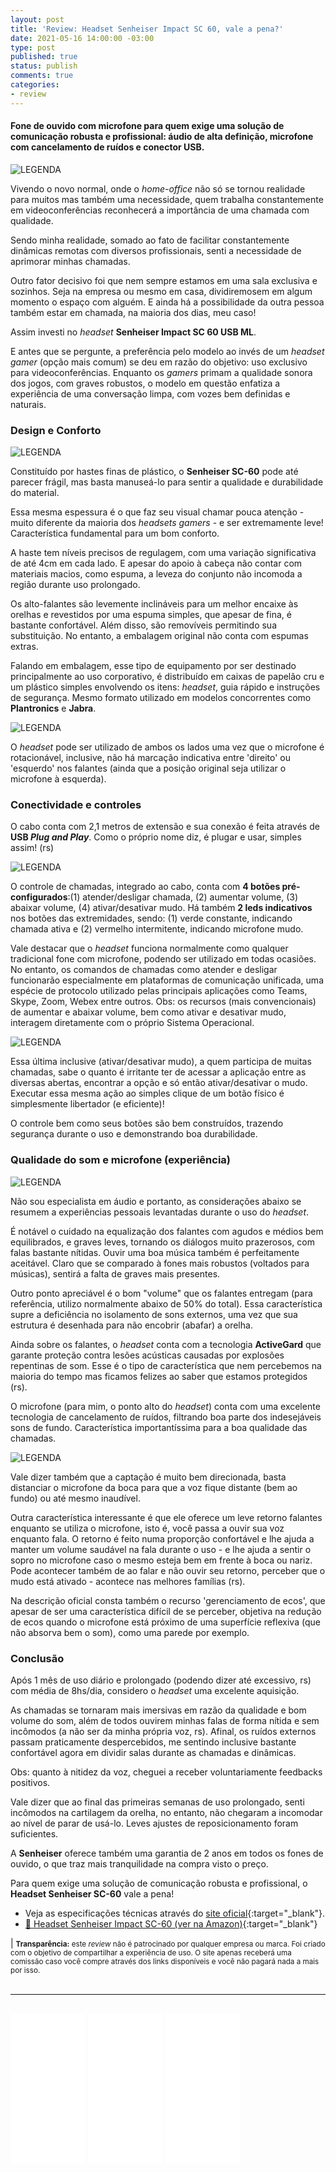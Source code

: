 ```yaml
---
layout: post
title: 'Review: Headset Senheiser Impact SC 60, vale a pena?'
date: 2021-05-16 14:00:00 -03:00
type: post
published: true
status: publish
comments: true
categories:
- review
---
```


#### Fone de ouvido com microfone para quem exige uma solução de comunicação robusta e profissional: áudio de alta definição, microfone com cancelamento de ruídos e conector USB.

![LEGENDA](/assets/imgs/review-headset-senheiser/thiago-nascimento-headset-senheiser.jpg)

Vivendo o novo normal, onde o *home-office* não só se tornou realidade para muitos mas também uma necessidade, quem trabalha constantemente em videoconferências reconhecerá a importância de uma chamada com qualidade.

Sendo minha realidade, somado ao fato de facilitar constantemente dinâmicas remotas com diversos profissionais, senti a necessidade de aprimorar minhas chamadas.

Outro fator decisivo foi que nem sempre estamos em uma sala exclusiva e sozinhos. Seja na empresa ou mesmo em casa, dividiremosem em algum momento o espaço com alguém. E ainda há a possibilidade da outra pessoa também estar em chamada, na maioria dos dias, meu caso!

Assim investi no *headset* **Senheiser Impact SC 60 USB ML**.

E antes que se pergunte, a preferência pelo modelo ao invés de um *headset gamer* (opção mais comum) se deu em razão do objetivo: uso exclusivo para videoconferências. Enquanto os *gamers* primam a qualidade sonora dos jogos, com graves robustos, o modelo em questão enfatiza a experiência de uma conversação limpa, com vozes bem definidas e naturais.

### Design e Conforto

![LEGENDA](/assets/imgs/review-headset-senheiser/headset-senheiser-sc60-1.jpg)

Constituído por hastes finas de plástico, o **Senheiser SC-60** pode até parecer frágil, mas basta manuseá-lo para sentir a qualidade e durabilidade do material.

Essa mesma espessura é o que faz seu visual chamar pouca atenção - muito diferente da maioria dos *headsets gamers* - e ser extremamente leve! Característica fundamental para um bom conforto.

A haste tem níveis precisos de regulagem, com uma variação significativa de até 4cm em cada lado. E apesar do apoio à cabeça não contar com materiais macios, como espuma, a leveza do conjunto não incomoda a região durante uso prolongado.

Os alto-falantes são levemente inclináveis para um melhor encaixe às orelhas e revestidos por uma espuma simples, que apesar de fina, é bastante confortável. Além disso, são removíveis permitindo sua substituição. No entanto, a embalagem original não conta com espumas extras.

Falando em embalagem, esse tipo de equipamento por ser destinado principalmente ao uso corporativo, é distribuído em caixas de papelão cru e um plástico simples envolvendo os itens: *headset*, guia rápido e instruções de segurança. Mesmo formato utilizado em modelos concorrentes como **Plantronics** e **Jabra**.

![LEGENDA](/assets/imgs/review-headset-senheiser/headset-senheiser-sc60-6.jpg)

O *headset* pode ser utilizado de ambos os lados uma vez que o microfone é rotacionável, inclusive, não há marcação indicativa entre 'direito' ou 'esquerdo' nos falantes (ainda que a posição original seja utilizar o microfone à esquerda).

### Conectividade e controles

O cabo conta com 2,1 metros de extensão e sua conexão é feita através de **USB *Plug and Play***. Como o próprio nome diz, é plugar e usar, simples assim! (rs)

![LEGENDA](/assets/imgs/review-headset-senheiser/headset-senheiser-sc60-7.jpg)

O controle de chamadas, integrado ao cabo, conta com **4 botões pré-configurados**:(1) atender/desligar chamada, (2) aumentar volume, (3) abaixar volume, (4) ativar/desativar mudo. Há também **2 leds indicativos** nos botões das extremidades, sendo: (1) verde constante, indicando chamada ativa e (2) vermelho intermitente, indicando microfone mudo.

Vale destacar que o *headset* funciona normalmente como qualquer tradicional fone com microfone, podendo ser utilizado em todas ocasiões. No entanto, os comandos de chamadas como atender e desligar funcionarão especialmente em plataformas de comunicação unificada, uma espécie de protocolo utilizado pelas principais aplicações como Teams, Skype, Zoom, Webex entre outros. Obs: os recursos (mais convencionais) de aumentar e abaixar volume, bem como ativar e desativar mudo, interagem diretamente com o próprio Sistema Operacional.

![LEGENDA](/assets/imgs/review-headset-senheiser/headset-senheiser-sc60-5.jpg)

Essa última inclusive (ativar/desativar mudo), a quem participa de muitas chamadas, sabe o quanto é irritante ter de acessar a aplicação entre as diversas abertas, encontrar a opção e só então ativar/desativar o mudo. Executar essa mesma ação ao simples clique de um botão físico é simplesmente libertador (e eficiente)!

O controle bem como seus botões são bem construídos, trazendo segurança durante o uso e demonstrando boa durabilidade.

### Qualidade do som e microfone (experiência)

![LEGENDA](/assets/imgs/review-headset-senheiser/headset-senheiser-sc60-8.jpg)

Não sou especialista em áudio e portanto, as considerações abaixo se resumem a experiências pessoais levantadas durante o uso do *headset*.

É notável o cuidado na equalização dos falantes com agudos e médios bem equilibrados, e graves leves, tornando os diálogos muito prazerosos, com falas bastante nítidas. Ouvir uma boa música também é perfeitamente aceitável. Claro que se comparado à fones mais robustos (voltados para músicas), sentirá a falta de graves mais presentes.

Outro ponto apreciável é o bom "volume" que os falantes entregam (para referência, utilizo normalmente abaixo de 50% do total). Essa característica supre a deficiência no isolamento de sons externos, uma vez que sua estrutura é desenhada para não encobrir (abafar) a orelha.

Ainda sobre os falantes, o *headset* conta com a tecnologia **ActiveGard** que garante proteção contra lesões acústicas causadas por explosões repentinas de som. Esse é o tipo de característica que nem percebemos na maioria do tempo mas ficamos felizes ao saber que estamos protegidos (rs).

O microfone (para mim, o ponto alto do *headset*) conta com uma excelente tecnologia de cancelamento de ruídos, filtrando boa parte dos indesejáveis sons de fundo. Característica importantíssima para a boa qualidade das chamadas.

![LEGENDA](/assets/imgs/review-headset-senheiser/headset-senheiser-sc60-3.jpg)

Vale dizer também que a captação é muito bem direcionada, basta distanciar o microfone da boca para que a voz fique distante (bem ao fundo) ou até mesmo inaudível.

Outra característica interessante é que ele oferece um leve retorno falantes enquanto se utiliza o microfone, isto é, você passa a ouvir sua voz enquanto fala. O retorno é feito numa proporção confortável e lhe ajuda a manter um volume saudável na fala durante o uso - e lhe ajuda a sentir o sopro no microfone caso o mesmo esteja bem em frente à boca ou nariz. Pode acontecer também de ao falar e não ouvir seu retorno, perceber que o mudo está ativado - acontece nas melhores famílias (rs).

Na descrição oficial consta também o recurso 'gerenciamento de ecos', que apesar de ser uma característica difícil de se perceber, objetiva na redução de ecos quando o microfone está próximo de uma superfície reflexiva (que não absorva bem o som), como uma parede por exemplo.

### Conclusão

Após 1 mês de uso diário e prolongado (podendo dizer até excessivo, rs) com média de 8hs/dia, considero o *headset* uma excelente aquisição.

As chamadas se tornaram mais imersivas em razão da qualidade e bom volume do som, além de todos ouvirem minhas falas de forma nítida e sem incômodos (a não ser da minha própria voz, rs). Afinal, os ruídos externos passam praticamente despercebidos, me sentindo inclusive bastante confortável agora em dividir salas durante as chamadas e dinâmicas.

Obs: quanto à nitidez da voz, cheguei a receber voluntariamente feedbacks positivos.

Vale dizer que ao final das primeiras semanas de uso prolongado, senti incômodos na cartilagem da orelha, no entanto, não chegaram a incomodar ao nível de parar de usá-lo. Leves ajustes de reposicionamento foram suficientes.

A **Senheiser** oferece também uma garantia de 2 anos em todos os fones de ouvido, o que traz mais tranquilidade na compra visto o preço.

Para quem exige uma solução de comunicação robusta e profissional, o **Headset Senheiser SC-60** vale a pena!

* Veja as especificações técnicas através do [site oficial](https://www.eposaudio.com/en/us/enterprise/products/sc-60-usb-ml-headset-1000551#id-66u-tech-specs-36138_6){:target="_blank"}.
* [🛒 Headset Senheiser Impact SC-60 (ver na Amazon)](https://www.amazon.com.br/Sennheiser-USB-504547-microfone-cancelamento/dp/B00E67UV9S?&linkCode=ll1&tag=thiagonasc-20&linkId=9141f8efdd30bc98e97fbd6101663573&language=pt_BR&ref_=as_li_ss_tl){:target="_blank"}

| <small>**Transparência:** este *review* não é patrocinado por qualquer empresa ou marca. Foi criado com o objetivo de compartilhar a experiência de uso. O site apenas receberá uma comissão caso você compre através dos links disponíveis e você não pagará nada a mais por isso.</small>

<hr style="border-top: 1px solid #eee; margin:30px 0;">

<iframe style="width:120px;height:240px;" marginwidth="0" marginheight="0" scrolling="no" frameborder="0" src="//ws-na.amazon-adsystem.com/widgets/q?ServiceVersion=20070822&OneJS=1&Operation=GetAdHtml&MarketPlace=BR&source=ss&ref=as_ss_li_til&ad_type=product_link&tracking_id=thiagonasc-20&language=pt_BR&marketplace=amazon&region=BR&placement=B00E67UV9S&asins=B00E67UV9S&linkId=4c12887ddd7d304581a728517f80b484&show_border=true&link_opens_in_new_window=true"></iframe> <iframe style="width:120px;height:240px;" marginwidth="0" marginheight="0" scrolling="no" frameborder="0" src="//ws-na.amazon-adsystem.com/widgets/q?ServiceVersion=20070822&OneJS=1&Operation=GetAdHtml&MarketPlace=BR&source=ss&ref=as_ss_li_til&ad_type=product_link&tracking_id=thiagonasc-20&language=pt_BR&marketplace=amazon&region=BR&placement=B01K6TU90U&asins=B01K6TU90U&linkId=2034d0a90badea4c2bcee172558ea928&show_border=true&link_opens_in_new_window=true"></iframe> <iframe style="width:120px;height:240px;" marginwidth="0" marginheight="0" scrolling="no" frameborder="0" src="//ws-na.amazon-adsystem.com/widgets/q?ServiceVersion=20070822&OneJS=1&Operation=GetAdHtml&MarketPlace=BR&source=ss&ref=as_ss_li_til&ad_type=product_link&tracking_id=thiagonasc-20&language=pt_BR&marketplace=amazon&region=BR&placement=B0746QVT69&asins=B0746QVT69&linkId=167c81d33eb7d6802b12905f0e6f5273&show_border=true&link_opens_in_new_window=true"></iframe>